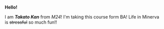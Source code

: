 **Hello!**

I am ***Takato Kan*** from *M24*! I'm taking this course form BA! Life in Minerva is ~~stressful~~ so much fun!!

